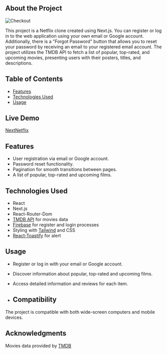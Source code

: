 ## About the Project

![Checkout](https://github.com/batumzff/NextNetflix/blob/main/nextNetFlix.gif)

This project is a Netflix clone created using Next.js. You can register or log in to the web application using your own email or Google account. Additionally, there is a "Forgot Password" button that allows you to reset your password by receiving an email to your registered email account. The project utilizes the TMDB API to fetch a list of popular, top-rated, and upcoming movies, presenting users with their posters, titles, and descriptions.

## Table of Contents

- [Features](#features)
- [Technologies Used](#technologies-used)
- [Usage](#usage)

## Live Demo

[NextNetflix](https://next-netflix-self.vercel.app/)

## Features

- User registration via email or Google account.
- Password reset functionality.
- Pagination for smooth transitions between pages.
- A list of popular, top-rated and upcoming films.

## Technologies Used

- React
- Next.js
- React-Router-Dom
- [TMDB API](https://www.themoviedb.org/) for movies data
- [Firebase](https://firebase.google.com/) for register and login processes
- Styling with [Tailwind](https://tailwindcss.com/) and CSS 
- [React-Toastify](https://fkhadra.github.io/react-toastify/introduction/) for alert

## Usage

- Register or log in with your email or Google account.
- Discover information about popular, top-rated and upcoming films.
- Access detailed information and reviews for each item.

- ## Compatibility

The project is compatible with both wide-screen computers and mobile devices.

## Acknowledgments

Movies data provided by [TMDB](https://www.themoviedb.org/)
